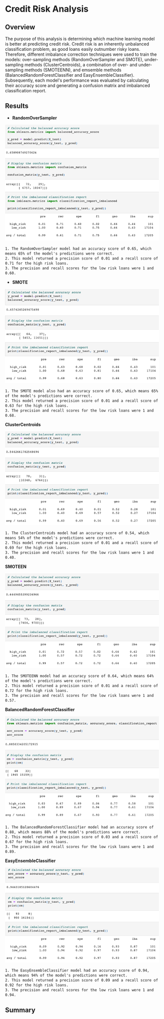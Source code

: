 # Credit Risk Analysis

## Overview
The purpose of this analysis is determining which machine learning model is better at predicting credit risk. Credit risk is an inherently unbalanced classification problem, as good loans easily outnumber risky loans. Therefore, different imbalance correction techniques were used to train the models: over-sampling methods (RandomOverSampler and SMOTE), under-sampling methods (ClusterCentroids), a combination of over- and under-sampling methods (SMOTEENN), and emsemble methods (BalancedRandomForestClassifier and EasyEnsembleClassifier). Subsequently, each model's performance was evaluated by calculating their accuracy score and generating a confusion matrix and imbalanced classification report.

## Results

* **RandomOverSampler**

![RandomOverSampler.png](https://github.com/fabeza/Credit_Risk_Analysis/blob/d8712114a75309025fb6f229efb2e0d216a37fe4/Resources/RandomOversampler.png)

    1. The RandomOverSampler model had an accuracy score of 0.65, which means 65% of the model's predictions were correct. 
    2. This model returned a precision score of 0.01 and a recall score of 0.71 for the high risk loans.
    3. The precision and recall scores for the low risk loans were 1 and 0.60.

* **SMOTE**

![SMOTE.png](https://github.com/fabeza/Credit_Risk_Analysis/blob/d8712114a75309025fb6f229efb2e0d216a37fe4/Resources/SMOTE.png)

    1. The SMOTE model also had an accuracy score of 0.65, which means 65% of the model's predictions were correct. 
    2. This model returned a precision score of 0.01 and a recall score of 0.63 for the high risk loans.
    3. The precision and recall scores for the low risk loans were 1 and 0.68.

**ClusterCentroids**

![ClusterCentroids.png](https://github.com/fabeza/Credit_Risk_Analysis/blob/d8712114a75309025fb6f229efb2e0d216a37fe4/Resources/ClusterCentroids.png)

    1. The ClusterCentroids model had an accuracy score of 0.54, which means 54% of the model's predictions were correct. 
    2. This model returned a precision score of 0.01 and a recall score of 0.69 for the high risk loans.
    3. The precision and recall scores for the low risk loans were 1 and 0.40.

**SMOTEEN**

![SMOTEENN.png](https://github.com/fabeza/Credit_Risk_Analysis/blob/4ea625bf7773f0c5cd8cc30a32149cae63ca18f1/Resources/SMOTEENN.png)

    1. The SMOTEENN model had an accuracy score of 0.64, which means 64% of the model's predictions were correct. 
    2. This model returned a precision score of 0.01 and a recall score of 0.72 for the high risk loans.
    3. The precision and recall scores for the low risk loans were 1 and 0.57.

**BalancedRandomForestClassifier**

![BalancedRandomForestClassifier.png](https://github.com/fabeza/Credit_Risk_Analysis/blob/d8712114a75309025fb6f229efb2e0d216a37fe4/Resources/BalancedRandomForestClassifier.png)

    1. The BalancedRandomForestClassifier model had an accuracy score of 0.88, which means 88% of the model's predictions were correct. 
    2. This model returned a precision score of 0.03 and a recall score of 0.67 for the high risk loans.
    3. The precision and recall scores for the low risk loans were 1 and 0.89.

**EasyEnsembleClassifier**

![EasyEnsembleClassifier.png](https://github.com/fabeza/Credit_Risk_Analysis/blob/d8712114a75309025fb6f229efb2e0d216a37fe4/Resources/EasyEnsembleClassifier.png)

    1. The EasyEnsembleClassifier model had an accuracy score of 0.94, which means 94% of the model's predictions were correct. 
    2. This model returned a precision score of 0.09 and a recall score of 0.92 for the high risk loans.
    3. The precision and recall scores for the low risk loans were 1 and 0.94.

## Summary

